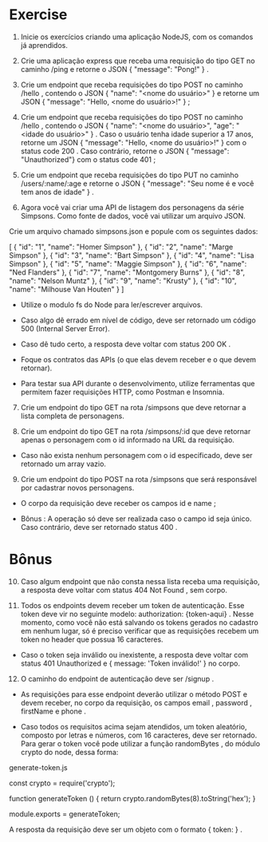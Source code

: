 # Exercise

1. Inicie os exercícios criando uma aplicação NodeJS, com os comandos já aprendidos.

2. Crie uma aplicação express que receba uma requisição do tipo GET no caminho /ping e retorne o JSON { "message": "Pong!" } .

3. Crie um endpoint que receba requisições do tipo POST no caminho /hello , contendo o JSON { "name": "<nome do usuário>" } e retorne um JSON { "message": "Hello, <nome do usuário>!" } ;

4. Crie um endpoint que receba requisições do tipo POST no caminho /hello , contendo o JSON { "name": "<nome do usuário>", "age": "<idade do usuário>" } . Caso o usuário tenha idade superior a 17 anos, retorne um JSON { "message": "Hello, <nome do usuário>!" } com o status code 200 . Caso contrário, retorne o JSON { "message": "Unauthorized"} com o status code 401 ;

5. Crie um endpoint que receba requisições do tipo PUT no caminho /users/:name/:age e retorne o JSON { "message": "Seu nome é <name> e você tem <age> anos de idade" } .

6. Agora você vai criar uma API de listagem dos personagens da série Simpsons. Como fonte de dados, você vai utilizar um arquivo JSON.

Crie um arquivo chamado simpsons.json e popule com os seguintes dados:

[
  {
  "id": "1",
  "name": "Homer Simpson"
  },
  {
  "id": "2",
  "name": "Marge Simpson"
  },
  {
  "id": "3",
  "name": "Bart Simpson"
  },
  {
  "id": "4",
  "name": "Lisa Simpson"
  },
  {
  "id": "5",
  "name": "Maggie Simpson"
  },
  {
  "id": "6",
  "name": "Ned Flanders"
  },
  {
  "id": "7",
  "name": "Montgomery Burns"
  },
  {
  "id": "8",
  "name": "Nelson Muntz"
  },
  {
  "id": "9",
  "name": "Krusty"
  },
  {
  "id": "10",
  "name": "Milhouse Van Houten"
  }
]

  - Utilize o modulo fs do Node para ler/escrever arquivos.

  - Caso algo dê errado em nível de código, deve ser retornado um código 500 (Internal Server Error).

  - Caso dê tudo certo, a resposta deve voltar com status 200 OK .

  - Foque os contratos das APIs (o que elas devem receber e o que devem retornar).

  - Para testar sua API durante o desenvolvimento, utilize ferramentas que permitem fazer requisições HTTP, como Postman e Insomnia.

7. Crie um endpoint do tipo GET na rota /simpsons que deve retornar a lista completa de personagens.

8. Crie um endpoint do tipo GET na rota /simpsons/:id que deve retornar apenas o personagem com o id informado na URL da requisição.
  - Caso não exista nenhum personagem com o id especificado, deve ser retornado um array vazio.

9. Crie um endpoint do tipo POST na rota /simpsons que será responsável por cadastrar novos personagens.
  - O corpo da requisição deve receber os campos id e name ;

  - Bônus : A operação só deve ser realizada caso o campo id seja único. Caso contrário, deve ser retornado status 400 .

# Bônus
10. Caso algum endpoint que não consta nessa lista receba uma requisição, a resposta deve voltar com status 404 Not Found , sem corpo.

11. Todos os endpoints devem receber um token de autenticação. Esse token deve vir no seguinte modelo: authorization: {token-aqui} . Nesse momento, como você não está salvando os tokens gerados no cadastro em nenhum lugar, só é preciso verificar que as requisições recebem um token no header que possua 16 caracteres.

- Caso o token seja inválido ou inexistente, a resposta deve voltar com status 401 Unauthorized e { message: 'Token inválido!' } no corpo.

12. O caminho do endpoint de autenticação deve ser /signup .
- As requisições para esse endpoint deverão utilizar o método POST e devem receber, no corpo da requisição, os campos email , password , firstName e phone .

- Caso todos os requisitos acima sejam atendidos, um token aleatório, composto por letras e números, com 16 caracteres, deve ser retornado. Para gerar o token você pode utilizar a função randomBytes , do módulo crypto do node, dessa forma:

generate-token.js

const crypto = require('crypto');

function generateToken () {
  return crypto.randomBytes(8).toString('hex');
}

module.exports = generateToken;

A resposta da requisição deve ser um objeto com o formato { token: <novo-token-gerado> } .